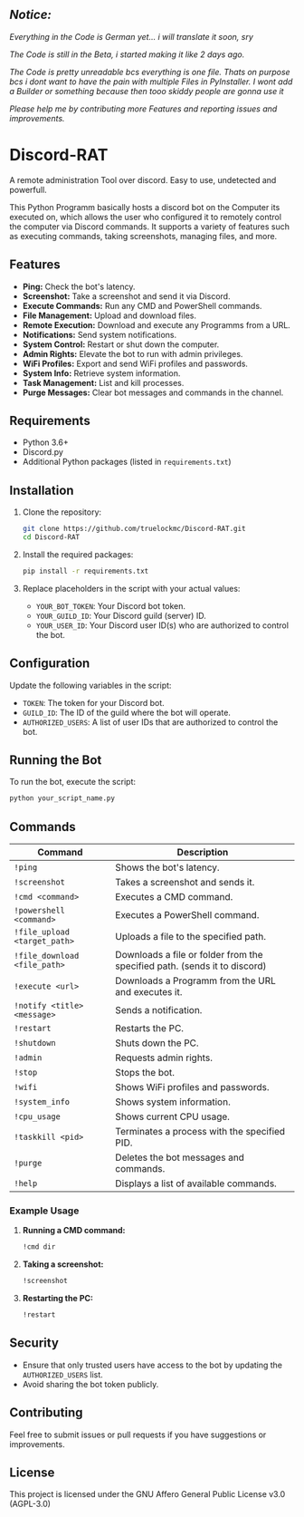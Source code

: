 ## _Notice:_
_Everything in the Code is German yet... i will translate it soon, sry_

_The Code is still in the Beta, i started making it like 2 days ago._

_The Code is pretty unreadable bcs everything is one file. Thats on purpose bcs i dont want to have the pain with multiple Files in PyInstaller. I wont add a Builder or something because then tooo skiddy people are gonna use it_

_Please help me by contributing more Features and reporting issues and improvements._

# Discord-RAT
A remote administration Tool over discord. Easy to use, undetected and powerfull.

This Python Programm basically hosts a discord bot on the Computer its executed on, which allows the user who configured it to remotely control the computer via Discord commands. It supports a variety of features such as executing commands, taking screenshots, managing files, and more.

## Features

- **Ping:** Check the bot's latency.
- **Screenshot:** Take a screenshot and send it via Discord.
- **Execute Commands:** Run any CMD and PowerShell commands.
- **File Management:** Upload and download files.
- **Remote Execution:** Download and execute any Programms from a URL.
- **Notifications:** Send system notifications.
- **System Control:** Restart or shut down the computer.
- **Admin Rights:** Elevate the bot to run with admin privileges.
- **WiFi Profiles:** Export and send WiFi profiles and passwords.
- **System Info:** Retrieve system information.
- **Task Management:** List and kill processes.
- **Purge Messages:** Clear bot messages and commands in the channel.

## Requirements

- Python 3.6+
- Discord.py
- Additional Python packages (listed in `requirements.txt`)

## Installation

1. Clone the repository:
    ```sh
    git clone https://github.com/truelockmc/Discord-RAT.git
    cd Discord-RAT
    ```

2. Install the required packages:
    ```sh
    pip install -r requirements.txt
    ```

3. Replace placeholders in the script with your actual values:
    - `YOUR_BOT_TOKEN`: Your Discord bot token.
    - `YOUR_GUILD_ID`: Your Discord guild (server) ID.
    - `YOUR_USER_ID`: Your Discord user ID(s) who are authorized to control the bot.

## Configuration

Update the following variables in the script:
- `TOKEN`: The token for your Discord bot.
- `GUILD_ID`: The ID of the guild where the bot will operate.
- `AUTHORIZED_USERS`: A list of user IDs that are authorized to control the bot.

## Running the Bot

To run the bot, execute the script:
```sh
python your_script_name.py
```

## Commands

| Command                      | Description                                                                                         |
|------------------------------|-----------------------------------------------------------------------------------------------------|
| `!ping`                      | Shows the bot's latency.                                                                            |
| `!screenshot`                | Takes a screenshot and sends it.                                                                    |
| `!cmd <command>`             | Executes a CMD command.                                                                             |
| `!powershell <command>`      | Executes a PowerShell command.                                                                      |
| `!file_upload <target_path>` | Uploads a file to the specified path.                                                               |
| `!file_download <file_path>` | Downloads a file or folder from the specified path. (sends it to discord)                           |
| `!execute <url>`             | Downloads a Programm from the URL and executes it.                                                  |
| `!notify <title> <message>`  | Sends a notification.                                                                               |
| `!restart`                   | Restarts the PC.                                                                                    |
| `!shutdown`                  | Shuts down the PC.                                                                                  |
| `!admin`                     | Requests admin rights.                                                                              |
| `!stop`                      | Stops the bot.                                                                                      |
| `!wifi`                      | Shows WiFi profiles and passwords.                                                                  |
| `!system_info`               | Shows system information.                                                                           |
| `!cpu_usage`                 | Shows current CPU usage.                                                                            |
| `!taskkill <pid>`            | Terminates a process with the specified PID.                                                        |
| `!purge`                     | Deletes the bot messages and commands.                                                              |
| `!help`                      | Displays a list of available commands.                                                              |

### Example Usage

1. **Running a CMD command:**
    ```sh
    !cmd dir
    ```

2. **Taking a screenshot:**
    ```sh
    !screenshot
    ```

3. **Restarting the PC:**
    ```sh
    !restart
    ```

## Security

- Ensure that only trusted users have access to the bot by updating the `AUTHORIZED_USERS` list.
- Avoid sharing the bot token publicly.

## Contributing

Feel free to submit issues or pull requests if you have suggestions or improvements.

## License

This project is licensed under the GNU Affero General Public License v3.0 (AGPL-3.0)
